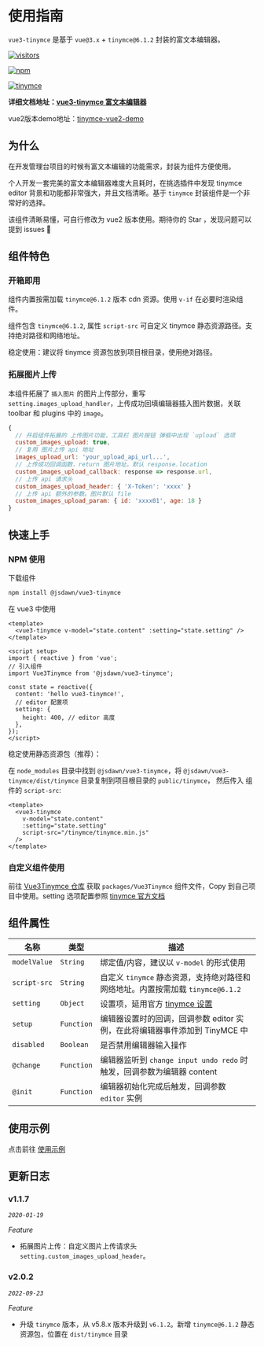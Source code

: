 # 使用指南

`vue3-tinymce` 是基于 `vue@3.x` + `tinymce@6.1.2` 封装的富文本编辑器。

[![visitors](https://visitor-badge.laobi.icu/badge?page_id=jsdawn.vue3-tinymce)](https://github.com/jsdawn/vue3-tinymce)

[![npm](https://img.shields.io/npm/dt/@jsdawn/vue3-tinymce?label=vue3-tinymce&logo=npm)](https://www.npmjs.com/package/@jsdawn/vue3-tinymce)

[![tinymce](https://img.shields.io/badge/tinymce-%5E6.1.2-blue)](https://www.tiny.cloud/docs/tinymce/6/)

**详细文档地址：[vue3-tinymce 富文本编辑器](https://note.qscoding.com/guide/vue3-tinymce.html)**

vue2版本demo地址：[tinymce-vue2-demo](https://github.com/jsdawn/tinymce-vue2-demo.git)

## 为什么

在开发管理台项目的时候有富文本编辑的功能需求，封装为组件方便使用。

个人开发一套完美的富文本编辑器难度大且耗时，在挑选插件中发现 tinymce editor 背景和功能都非常强大，并且文档清晰。基于 `tinymce` 封装组件是一个非常好的选择。

该组件清晰易懂，可自行修改为 vue2 版本使用。期待你的 Star ，发现问题可以提到 issues 👏

## 组件特色

### 开箱即用

组件内置按需加载 `tinymce@6.1.2` 版本 cdn 资源。使用 `v-if` 在必要时渲染组件。

组件包含 `tinymce@6.1.2`, 属性 `script-src` 可自定义 tinymce 静态资源路径。支持绝对路径和网络地址。

稳定使用：建议将 tinymce 资源包放到项目根目录，使用绝对路径。

### 拓展图片上传

本组件拓展了 `插入图片` 的图片上传部分，重写 `setting.images_upload_handler`，上传成功回填编辑器插入图片数据，关联 toolbar 和 plugins 中的 `image`。

```js
{
  // 开启组件拓展的 上传图片功能，工具栏 图片按钮 弹框中出现 `upload` 选项
  custom_images_upload: true,
  // 复用 图片上传 api 地址
  images_upload_url: 'your_upload_api_url...',
  // 上传成功回调函数，return 图片地址。默认 response.location
  custom_images_upload_callback: response => response.url,
  // 上传 api 请求头
  custom_images_upload_header: { 'X-Token': 'xxxx' }
  // 上传 api 额外的参数。图片默认 file
  custom_images_upload_param: { id: 'xxxx01', age: 18 }
}
```

## 快速上手

### NPM 使用

下载组件

```sh
npm install @jsdawn/vue3-tinymce
```

在 vue3 中使用

```vue
<template>
  <vue3-tinymce v-model="state.content" :setting="state.setting" />
</template>

<script setup>
import { reactive } from 'vue';
// 引入组件
import Vue3Tinymce from '@jsdawn/vue3-tinymce';

const state = reactive({
  content: 'hello vue3-tinymce!',
  // editor 配置项
  setting: {
    height: 400, // editor 高度
  },
});
</script>
```

稳定使用静态资源包（推荐）：

在 `node_modules` 目录中找到 `@jsdawn/vue3-tinymce`，将 `@jsdawn/vue3-tinymce/dist/tinymce` 目录复制到项目根目录的 `public/tinymce`，
然后传入 组件的 `script-src`:

```vue
<template>
  <vue3-tinymce
    v-model="state.content"
    :setting="state.setting"
    script-src="/tinymce/tinymce.min.js"
  />
</template>
```

### 自定义组件使用

前往 [Vue3Tinymce 仓库](https://github.com/jsdawn/vue3-tinymce) 获取 `packages/Vue3Tinymce` 组件文件，Copy 到自己项目中使用。setting 选项配置参照 [tinymce 官方文档](https://www.tiny.cloud/docs/tinymce/6/)

## 组件属性

| 名称         | 类型       | 描述                                                                                             |
| ------------ | ---------- | ------------------------------------------------------------------------------------------------ |
| `modelValue` | `String`   | 绑定值/内容，建议以 `v-model` 的形式使用                                                         |
| `script-src` | `String`   | 自定义 `tinymce` 静态资源，支持绝对路径和网络地址。内置按需加载 `tinymce@6.1.2`                  |
| `setting`    | `Object`   | 设置项，延用官方 [tinymce 设置](https://www.tiny.cloud/docs/tinymce/6/editor-important-options/) |
| `setup`      | `Function` | 编辑器设置时的回调，回调参数 editor 实例，在此将编辑器事件添加到 TinyMCE 中                      |
| `disabled`   | `Boolean`  | 是否禁用编辑器输入操作                                                                           |
| `@change`    | `Function` | 编辑器监听到 `change input undo redo` 时触发，回调参数为编辑器 content                           |
| `@init`      | `Function` | 编辑器初始化完成后触发，回调参数 `editor` 实例                                                   |

## 使用示例

点击前往 [使用示例](https://note.qscoding.com/guide/vue3-tinymce.html)

## 更新日志

### v1.1.7

_`2020-01-19`_

_Feature_

- 拓展图片上传：自定义图片上传请求头 `setting.custom_images_upload_header`。

### v2.0.2

_`2022-09-23`_

_Feature_

- 升级 `tinymce` 版本，从 v5.8.x 版本升级到 `v6.1.2`。新增 `tinymce@6.1.2` 静态资源包，位置在 `dist/tinymce` 目录
